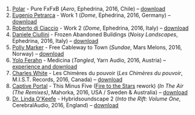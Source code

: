 1. [Polar](https://musicbrainz.org/artist/d6771933-0855-48a7-90b5-7751e85e8afc) - Pure FxFxB (_Aero_, Ephedrina, 2016, Chile) – [download](https://archive.org/details/EPH139POLARAeroNetlabelDay2016)
1. [Eugenio Petrarca](http://musicbrainz.org/artist/d72d8d6b-1618-4b50-9f14-848f62987a1d) - Work 1 (_Dome_, Ephedrina, 2016, Germany) – [download](https://archive.org/details/EPH145EUGENIOPETRARCAROBERTODICIACCIODomeNetlabelDay2016)
1. [Roberto di Ciaccio](http://musicbrainz.org/artist/c2f4911e-e697-4167-97f5-12610b278a8f) - Work 2 (_Dome_, Ephedrina, 2016, Italy) – [download](https://archive.org/details/EPH145EUGENIOPETRARCAROBERTODICIACCIODomeNetlabelDay2016)
1. [Daniele Ciullini](http://musicbrainz.org/artist/70cddecf-7861-4109-bfb6-3fc1a9ac4219) - Frozen Abandoned Buildings (_Noisy Landscapes_, Ephedrina, 2016, Italy) – [download](https://archive.org/details/EPH139POLARAeroNetlabelDay2016)
1. [Polly Marker](https://musicbrainz.org/artist/a0d92fb1-5c3f-4870-8cd8-291b3823f177) - Free Cableway to Town (_Sundae_, Mars Melons, 2016, Norway) – [download](http://www.marsmelons.com/mmx104-polly-marker-sundae/)
1. [Yolo Ferahn](https://musicbrainz.org/artist/f071aa05-7406-4533-8047-368ffb1fbd55) - Medicina (_Tangled_, Yarn Audio, 2016, Austria) – [experience and download](http://netlabelday2016.yarnaudio.com/)
1. [Charles White](https://musicbrainz.org/artist/5038986e-946e-4f79-8f47-4aaa1df09390) - Les Chimères du pouvoir (_Les Chimères du pouvoir_, M.I.S.T. Records, 2016, Canada) – [download](http://en-mistrecords.blogspot.com.au/2016/01/mist192-charles-white-les-chimere-du.html)
1. [Captive Portal](https://musicbrainz.org/artist/c372215f-725a-48f7-818d-17844b4b0dda) - This Minus Five ([Fire to the Stars](https://musicbrainz.org/artist/95249c3a-a23c-417d-9849-ba2db12fb71d) rework) (_In The Air (The Remixes)_, Mahorka, 2016, USA / Sweden & Australia) – [download](http://mahorka.org/release/175)
1. [Dr. Linda O'Keefe](https://musicbrainz.org/artist/5fae523b-5289-4485-aeb8-c6d3a7223d98) - Hybridsoundscape 2 (_Into the Rift: Volume One_, CerebralAudio, 2016, England) – [download](http://www.cerebralrift.org/downloads/rift-volume-one/)
